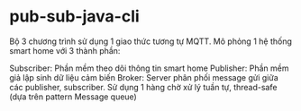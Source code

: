 # pub-sub-java-cli
Bộ 3 chương trình sử dụng 1 giao thức tương tự MQTT. Mô phỏng 1 hệ thống smart home với 3 thành phần:

Subscriber: Phần mềm theo dõi thông tin smart home
Publisher: Phần mềm giả lập sinh dữ liệu cảm biến
Broker: Server phân phối message gửi giữa các publisher, subscriber. Sử dụng 1 hàng chờ xử lý tuần tự, thread-safe (dựa trên pattern Message queue)

